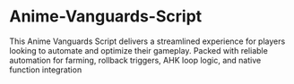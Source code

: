 # Anime-Vanguards-Script
This Anime Vanguards Script delivers a streamlined experience for players looking to automate and optimize their gameplay. Packed with reliable automation for farming, rollback triggers, AHK loop logic, and native function integration
